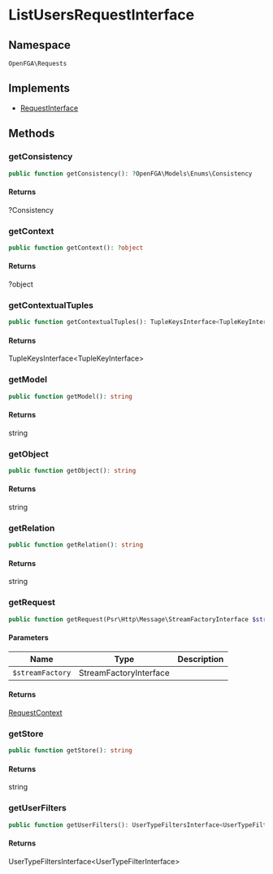 # ListUsersRequestInterface


## Namespace
`OpenFGA\Requests`

## Implements
* [RequestInterface](Requests/RequestInterface.md)



## Methods
### getConsistency


```php
public function getConsistency(): ?OpenFGA\Models\Enums\Consistency
```



#### Returns
?Consistency

### getContext


```php
public function getContext(): ?object
```



#### Returns
?object

### getContextualTuples


```php
public function getContextualTuples(): TupleKeysInterface<TupleKeyInterface>
```



#### Returns
TupleKeysInterface&lt;TupleKeyInterface&gt;

### getModel


```php
public function getModel(): string
```



#### Returns
string

### getObject


```php
public function getObject(): string
```



#### Returns
string

### getRelation


```php
public function getRelation(): string
```



#### Returns
string

### getRequest


```php
public function getRequest(Psr\Http\Message\StreamFactoryInterface $streamFactory): OpenFGA\Network\RequestContext
```


#### Parameters
| Name | Type | Description |
|------|------|-------------|
| `$streamFactory` | StreamFactoryInterface |  |

#### Returns
[RequestContext](Network/RequestContext.md)

### getStore


```php
public function getStore(): string
```



#### Returns
string

### getUserFilters


```php
public function getUserFilters(): UserTypeFiltersInterface<UserTypeFilterInterface>
```



#### Returns
UserTypeFiltersInterface&lt;UserTypeFilterInterface&gt;

